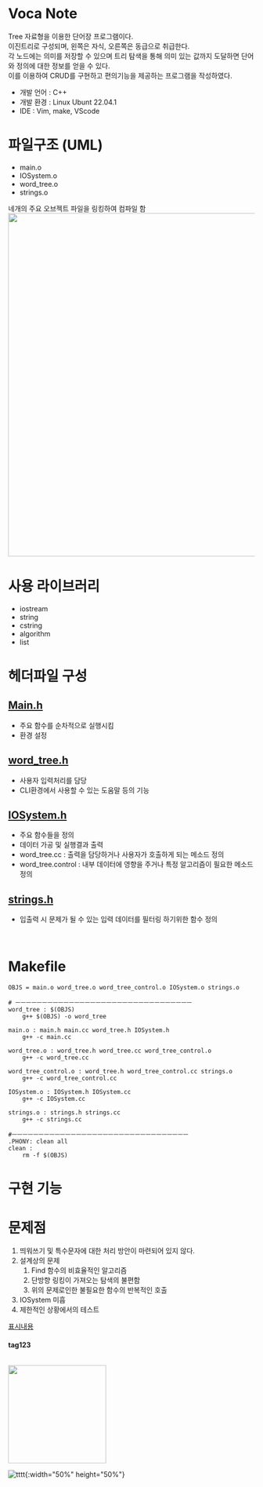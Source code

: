 # Voca Note
Tree 자료형을 이용한 단어장 프로그램이다.</br>
이진트리로 구성되며, 왼쪽은 자식, 오른쪽은 동급으로 취급한다.</br>
각 노드에는 의미를 저장할 수 있으며 트리 탐색을 통해 의미 있는 값까지 도달하면 단어와 정의에 대한 정보를 얻을 수 있다.</br>
이를 이용하여 CRUD를 구현하고 편의기능을 제공하는 프로그램을 작성하였다.</br>

* 개발 언어 : C++
* 개발 환경 : Linux Ubunt 22.04.1
* IDE : Vim, make, VScode

# 파일구조 (UML)
* main.o
* IOSystem.o
* word_tree.o
* strings.o

네개의 주요 오브젝트 파일을 링킹하여 컴파일 함</br>
<img src = "./img/file_struct.png" width="700" ></br>

# 사용 라이브러리
* iostream
* string  
* cstring      
* algorithm            
* list      

# 헤더파일 구성
## [Main.h](./MarkDown/main.md)</br>
- 주요 함수를 순차적으로 실행시킴
- 환경 설정

## [word_tree.h](./MarkDown/word_tree.md)</br>
- 사용자 입력처리를 담당
- CLI환경에서 사용할 수 있는 도움말 등의 기능

## [IOSystem.h](./MarkDown/IOSystem.md)</br>
- 주요 함수들을 정의
- 데이터 가공 및 실행결과 출력
- word_tree.cc  : 출력을 담당하거나 사용자가 호출하게 되는 메소드 정의
- word_tree.control : 내부 데이터에 영향을 주거나 특정 알고리즘이 필요한 메소드 정의

## [strings.h](./MarkDown/strings.md)</br>
- 입출력 시 문제가 될 수 있는 입력 데이터를 필터링 하기위한 함수 정의
</br>

# Makefile 

```
OBJS = main.o word_tree.o word_tree_control.o IOSystem.o strings.o 

# ㅡㅡㅡㅡㅡㅡㅡㅡㅡㅡㅡㅡㅡㅡㅡㅡㅡㅡㅡㅡㅡㅡㅡㅡㅡㅡㅡㅡㅡㅡㅡㅡㅡ
word_tree : $(OBJS)
	g++ $(OBJS) -o word_tree

main.o : main.h main.cc word_tree.h IOSystem.h
	g++ -c main.cc

word_tree.o : word_tree.h word_tree.cc word_tree_control.o
	g++ -c word_tree.cc

word_tree_control.o : word_tree.h word_tree_control.cc strings.o
	g++ -c word_tree_control.cc

IOSystem.o : IOSystem.h IOSystem.cc
	g++ -c IOSystem.cc

strings.o : strings.h strings.cc
	g++ -c strings.cc

#ㅡㅡㅡㅡㅡㅡㅡㅡㅡㅡㅡㅡㅡㅡㅡㅡㅡㅡㅡㅡㅡㅡㅡㅡㅡㅡㅡㅡㅡㅡㅡㅡㅡ
.PHONY: clean all
clean : 
	rm -f $(OBJS)
```
# 구현 기능


# 문제점
1. 띄워쓰기 및 특수문자에 대한 처리 방안이 마련되어 있지 않다.
2. 설계상의 문제
   1. Find 함수의 비효율적인 알고리즘
   2. 단방향 링킹이 가져오는 탐색의 불편함
   3. 위의 문제로인한 불필요한 함수의 반복적인 호출
3. IOSystem 미흡
4. 제한적인 상황에서의 테스트





[표시내용](#tag123)


#### tag123


```cpp

```



<img src = "./img/%ED%99%94%EB%A9%B4%20%EC%BA%A1%EC%B2%98%202023-02-09%20191633.png" width="200" ></br>

![tttt](./img/%ED%99%94%EB%A9%B4%20%EC%BA%A1%EC%B2%98%202023-02-09%20191633.png){:width="50%" height="50%"}